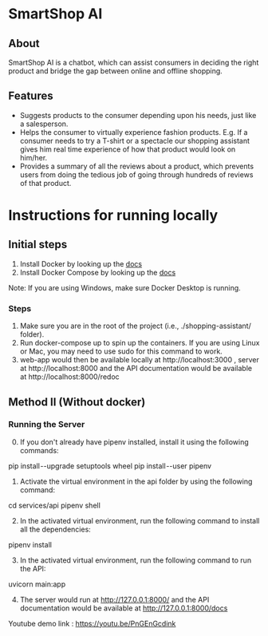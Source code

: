 # SmartShop AI

## About
SmartShop AI is a chatbot, which can assist consumers in deciding the right product and bridge the gap between online and offline shopping. 

## Features
- Suggests products to the consumer depending upon his needs, just like a salesperson.
- Helps the consumer to virtually experience fashion products. E.g. If a consumer needs to try a T-shirt or a spectacle our shopping assistant gives him real time experience of how that product would look on him/her.
- Provides a summary of all the reviews about a product, which prevents users from doing the tedious job of going through hundreds of reviews of that product.

# Instructions for running locally

## Initial steps
1. Install Docker by looking up the
   [docs](https://docs.docker.com/get-docker/)
2. Install Docker Compose by looking up the
   [docs](https://docs.docker.com/compose/install/)

Note: If you are using Windows, make sure Docker Desktop is running.


### Steps

1. Make sure you are in the root of the project (i.e., ./shopping-assistant/
   folder).
2. Run docker-compose up to spin up the containers. If you are using Linux or Mac, you may need to use sudo for this command to work. 
3. web-app would then be available locally at http://localhost:3000 , server
   at http://localhost:8000 and the API documentation would be available at http://localhost:8000/redoc

## Method II (Without docker)
### Running the Server

0. If you don't already have pipenv installed, install it using the following commands:

pip install --upgrade setuptools wheel
pip install --user pipenv


1. Activate the virtual environment in the api folder by using the following command:


cd services/api
pipenv shell


2. In the activated virtual environment, run the following command to install all the dependencies:


pipenv install


3. In the activated virtual environment, run the following command to run the API:


uvicorn main:app


4. The server would run at http://127.0.0.1:8000/ and the API documentation would be available at http://127.0.0.1:8000/docs


Youtube demo link : https://youtu.be/PnGEnGcdink


